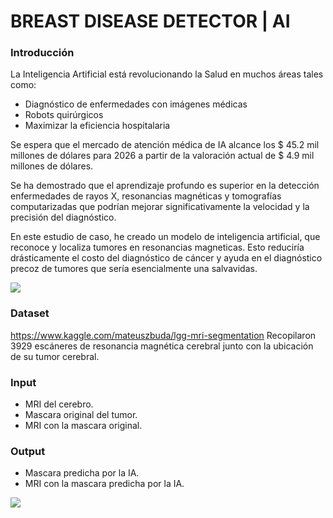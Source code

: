 # BREAST DISEASE DETECTOR | AI

### Introducción
La Inteligencia Artificial está revolucionando la Salud en muchos áreas tales como:

- Diagnóstico de enfermedades con imágenes médicas
- Robots quirúrgicos
- Maximizar la eficiencia hospitalaria

Se espera que el mercado de atención médica de IA alcance los $ 45.2 mil millones de dólares para 2026 a partir de la valoración actual de $ 4.9 mil millones de dólares.

Se ha demostrado que el aprendizaje profundo es superior en la detección enfermedades de rayos X, resonancias magnéticas y tomografías computarizadas que podrían mejorar significativamente la velocidad y la precisión del diagnóstico.

En este estudio de caso, he creado un modelo de inteligencia artificial, que reconoce y localiza tumores en resonancias magneticas. Esto reduciría drásticamente el costo del diagnóstico de cáncer y ayuda en el diagnóstico precoz de tumores que sería esencialmente una salvavidas.

![](https://media-exp1.licdn.com/dms/image/C4D05AQEkcQVDcDkqww/feedshare-thumbnail_720_1280/0/1664585498373?e=1670727600&v=beta&t=UHk1lOVUxCWJqGMUd76iVCiVY4QHhQGcbqx9pXYGZWU)

### Dataset
https://www.kaggle.com/mateuszbuda/lgg-mri-segmentation
Recopilaron 3929 escáneres de resonancia magnética cerebral junto con
la ubicación de su tumor cerebral.

### Input
- MRI del cerebro.
- Mascara original del tumor.
- MRI con la mascara original.

### Output
- Mascara predicha por la IA.
- MRI con la mascara predicha por la IA.


![](https://media-exp1.licdn.com/dms/image/C4D05AQEkcQVDcDkqww/feedshare-thumbnail_720_1280/0/1664585498373?e=1666033200&v=beta&t=aoirbNjX-ZT5CHv8Qu7qNr7Y9msROeytU-wQb5xf04Y)

